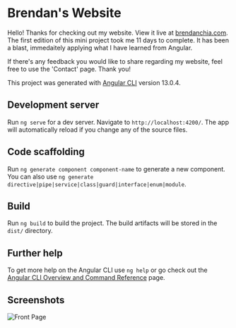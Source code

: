 # Brendan's Website

Hello! Thanks for checking out my website. View it live at [brendanchia.com](url).
The first edition of this mini project took me 11 days to complete. 
It has been a blast, immedaitely applying what I have learned from Angular.

If there's any feedback you would like to share regarding my website, feel free to use the 'Contact' page.
Thank you!




This project was generated with [Angular CLI](https://github.com/angular/angular-cli) version 13.0.4.

## Development server

Run `ng serve` for a dev server. Navigate to `http://localhost:4200/`. The app will automatically reload if you change any of the source files.

## Code scaffolding

Run `ng generate component component-name` to generate a new component. You can also use `ng generate directive|pipe|service|class|guard|interface|enum|module`.

## Build

Run `ng build` to build the project. The build artifacts will be stored in the `dist/` directory.

## Further help

To get more help on the Angular CLI use `ng help` or go check out the [Angular CLI Overview and Command Reference](https://angular.io/cli) page.

## Screenshots

![Front Page](https://brendanchia.com/assets/images/screenshots/front-page.png)

